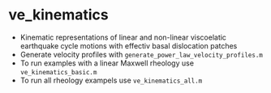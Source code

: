 # ve_kinematics
- Kinematic representations of linear and non-linear viscoelatic earthquake cycle motions with effectiv basal dislocation patches
- Generate velocity profiles with `generate_power_law_velocity_profiles.m`
- To run examples with a linear Maxwell rheology use `ve_kinematics_basic.m`
- To run all rheology exampels use `ve_kinematics_all.m`
